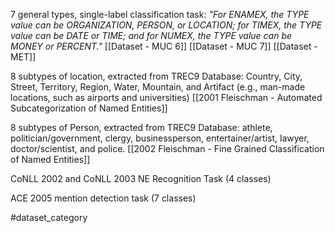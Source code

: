 7 general types, single-label classification task:
*"For ENAMEX, the TYPE value can be ORGANIZATION, PERSON, or LOCATION; for TIMEX, the TYPE value can be DATE or TIME; and for NUMEX, the TYPE value can be MONEY or PERCENT."*
[[Dataset - MUC 6]]
[[Dataset - MUC 7]]
[[Dataset - MET]]

8 subtypes of location, extracted from TREC9 Database:
Country, City, Street, Territory, Region, Water, Mountain, and Artifact (e.g., man-made locations, such as airports and universities)
[[2001 Fleischman - Automated Subcategorization of Named Entities]]

8 subtypes of Person, extracted from TREC9 Database: 
athlete, politician/government, clergy, businessperson, entertainer/artist, lawyer, doctor/scientist, and police.
[[2002 Fleischman - Fine Grained Classification of Named Entities]]

CoNLL 2002 and CoNLL 2003 NE Recognition Task (4 classes)

ACE 2005  mention detection task  (7 classes)

#dataset_category